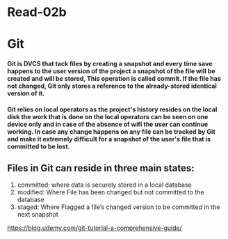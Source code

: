 # Read-02b

# Git 
#### Git is DVCS that tack files by creating a snapshot and every time save happens to the user version of the project a snapshot of the file will be created and will be stored, This operation is called commit. If the file has not changed, Git only stores a reference to the already-stored identical version of it.

#### Git relies on local operators as the project's history resides on the local disk the work that is done on the local operators can be seen on one device only and in case of the absence of wifi the user can continue working. In case any change happens on any file can be tracked by Git and make it extremely difficult for a snapshot of the user's file that is committed to be lost.

## Files in Git can reside in three main states: 
  1. committed: where data is securely stored in a local database 
  2. modified: Where File has been changed but not committed to the database 
  3.  staged: Where Flagged a file’s changed version to be committed in the next snapshot 

https://blog.udemy.com/git-tutorial-a-comprehensive-guide/
